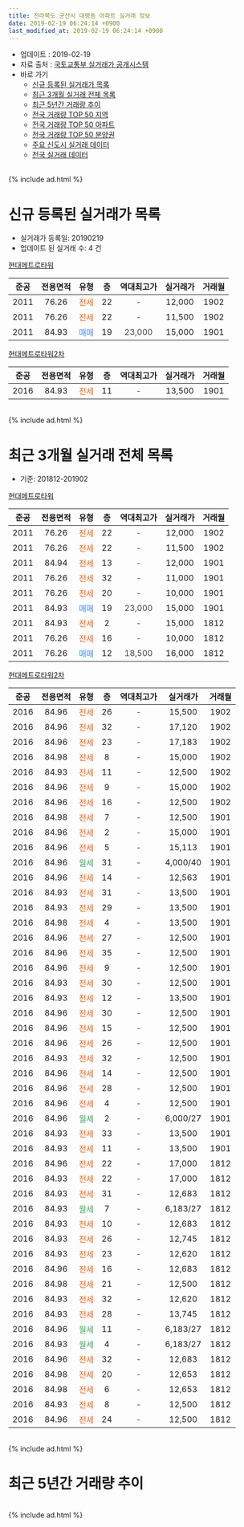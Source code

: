 ```yaml
---
title: 전라북도 군산시 대명동 아파트 실거래 정보
date: 2019-02-19 06:24:14 +0900
last_modified_at: 2019-02-19 06:24:14 +0900
---
```


* 업데이트 : 2019-02-19
* 자료 출처 : [국토교통부 실거래가 공개시스템](http://rt.molit.go.kr)
* 바로 가기
    * [신규 등록된 실거래가 목록](#신규-등록된-실거래가-목록)
    * [최근 3개월 실거래 전체 목록](#최근-3개월-실거래-전체-목록)
    * [최근 5년간 거래량 추이](#최근-5년간-거래량-추이)
    * [전국 거래량 TOP 50 지역](https://inasie.github.io/apt-trade-info/최근-3개월-전국에서-가장-거래가-많이-발생한-지역)
    * [전국 거래량 TOP 50 아파트](https://inasie.github.io/apt-trade-info/최근-3개월-전국에서-가장-거래가-많이-발생한-아파트)
    * [전국 거래량 TOP 50 분양권](https://inasie.github.io/apt-trade-info/최근-3개월-전국에서-가장-거래가-많이-발생한-분양권)
    * [주요 신도시 실거래 데이터](https://inasie.github.io/apt-trade-info/주요-신도시)
    * [전국 실거래 데이터](https://inasie.github.io/apt-trade-info/전국)
<br>
{% include ad.html %}
<br>

# 신규 등록된 실거래가 목록
* 실거래가 등록일: 20190219
* 업데이트 된 실거래 수: 4 건


[현대메트로타워](https://search.naver.com/search.naver?query=%EC%A0%84%EB%9D%BC%EB%B6%81%EB%8F%84+%EA%B5%B0%EC%82%B0%EC%8B%9C+%EB%8C%80%EB%AA%85%EB%8F%99+%ED%98%84%EB%8C%80%EB%A9%94%ED%8A%B8%EB%A1%9C%ED%83%80%EC%9B%8C)

|준공|전용면적|유형|층|역대최고가|실거래가|거래월|
|:---:|:---:|:---:|:---:|:---:|:---:|:---:|
|2011|76.26|<span style="color:#ff5a00">전세</span>|22|<span style="color:#444444">-</span>|12,000|1902|
|2011|76.26|<span style="color:#ff5a00">전세</span>|22|<span style="color:#444444">-</span>|11,500|1902|
|2011|84.93|<span style="color:#4285f3">매매</span>|19|<span style="color:#444444">23,000</span>|15,000|1901|

[현대메트로타워2차](https://search.naver.com/search.naver?query=%EC%A0%84%EB%9D%BC%EB%B6%81%EB%8F%84+%EA%B5%B0%EC%82%B0%EC%8B%9C+%EB%8C%80%EB%AA%85%EB%8F%99+%ED%98%84%EB%8C%80%EB%A9%94%ED%8A%B8%EB%A1%9C%ED%83%80%EC%9B%8C2%EC%B0%A8)

|준공|전용면적|유형|층|역대최고가|실거래가|거래월|
|:---:|:---:|:---:|:---:|:---:|:---:|:---:|
|2016|84.93|<span style="color:#ff5a00">전세</span>|11|<span style="color:#444444">-</span>|13,500|1901|


<br>
{% include ad.html %}
<br>

# 최근 3개월 실거래 전체 목록
* 기준: 201812-201902


[현대메트로타워](https://search.naver.com/search.naver?query=%EC%A0%84%EB%9D%BC%EB%B6%81%EB%8F%84+%EA%B5%B0%EC%82%B0%EC%8B%9C+%EB%8C%80%EB%AA%85%EB%8F%99+%ED%98%84%EB%8C%80%EB%A9%94%ED%8A%B8%EB%A1%9C%ED%83%80%EC%9B%8C)

|준공|전용면적|유형|층|역대최고가|실거래가|거래월|
|:---:|:---:|:---:|:---:|:---:|:---:|:---:|
|2011|76.26|<span style="color:#ff5a00">전세</span>|22|<span style="color:#444444">-</span>|12,000|1902|
|2011|76.26|<span style="color:#ff5a00">전세</span>|22|<span style="color:#444444">-</span>|11,500|1902|
|2011|84.94|<span style="color:#ff5a00">전세</span>|13|<span style="color:#444444">-</span>|12,000|1901|
|2011|76.26|<span style="color:#ff5a00">전세</span>|32|<span style="color:#444444">-</span>|11,000|1901|
|2011|76.26|<span style="color:#ff5a00">전세</span>|20|<span style="color:#444444">-</span>|10,000|1901|
|2011|84.93|<span style="color:#4285f3">매매</span>|19|<span style="color:#444444">23,000</span>|15,000|1901|
|2011|84.93|<span style="color:#ff5a00">전세</span>|2|<span style="color:#444444">-</span>|15,000|1812|
|2011|76.26|<span style="color:#ff5a00">전세</span>|16|<span style="color:#444444">-</span>|10,000|1812|
|2011|76.26|<span style="color:#4285f3">매매</span>|12|<span style="color:#444444">18,500</span>|16,000|1812|

[현대메트로타워2차](https://search.naver.com/search.naver?query=%EC%A0%84%EB%9D%BC%EB%B6%81%EB%8F%84+%EA%B5%B0%EC%82%B0%EC%8B%9C+%EB%8C%80%EB%AA%85%EB%8F%99+%ED%98%84%EB%8C%80%EB%A9%94%ED%8A%B8%EB%A1%9C%ED%83%80%EC%9B%8C2%EC%B0%A8)

|준공|전용면적|유형|층|역대최고가|실거래가|거래월|
|:---:|:---:|:---:|:---:|:---:|:---:|:---:|
|2016|84.96|<span style="color:#ff5a00">전세</span>|26|<span style="color:#444444">-</span>|15,500|1902|
|2016|84.96|<span style="color:#ff5a00">전세</span>|32|<span style="color:#444444">-</span>|17,120|1902|
|2016|84.96|<span style="color:#ff5a00">전세</span>|23|<span style="color:#444444">-</span>|17,183|1902|
|2016|84.98|<span style="color:#ff5a00">전세</span>|8|<span style="color:#444444">-</span>|15,000|1902|
|2016|84.93|<span style="color:#ff5a00">전세</span>|11|<span style="color:#444444">-</span>|12,500|1902|
|2016|84.96|<span style="color:#ff5a00">전세</span>|9|<span style="color:#444444">-</span>|15,000|1902|
|2016|84.96|<span style="color:#ff5a00">전세</span>|16|<span style="color:#444444">-</span>|12,500|1902|
|2016|84.98|<span style="color:#ff5a00">전세</span>|7|<span style="color:#444444">-</span>|12,500|1901|
|2016|84.96|<span style="color:#ff5a00">전세</span>|2|<span style="color:#444444">-</span>|15,000|1901|
|2016|84.96|<span style="color:#ff5a00">전세</span>|5|<span style="color:#444444">-</span>|15,113|1901|
|2016|84.96|<span style="color:#34a853">월세</span>|31|<span style="color:#444444">-</span>|4,000/40|1901|
|2016|84.96|<span style="color:#ff5a00">전세</span>|14|<span style="color:#444444">-</span>|12,563|1901|
|2016|84.93|<span style="color:#ff5a00">전세</span>|31|<span style="color:#444444">-</span>|13,500|1901|
|2016|84.93|<span style="color:#ff5a00">전세</span>|29|<span style="color:#444444">-</span>|13,500|1901|
|2016|84.98|<span style="color:#ff5a00">전세</span>|4|<span style="color:#444444">-</span>|13,500|1901|
|2016|84.96|<span style="color:#ff5a00">전세</span>|27|<span style="color:#444444">-</span>|12,500|1901|
|2016|84.96|<span style="color:#ff5a00">전세</span>|35|<span style="color:#444444">-</span>|12,500|1901|
|2016|84.96|<span style="color:#ff5a00">전세</span>|9|<span style="color:#444444">-</span>|12,500|1901|
|2016|84.93|<span style="color:#ff5a00">전세</span>|30|<span style="color:#444444">-</span>|12,500|1901|
|2016|84.93|<span style="color:#ff5a00">전세</span>|12|<span style="color:#444444">-</span>|13,500|1901|
|2016|84.96|<span style="color:#ff5a00">전세</span>|30|<span style="color:#444444">-</span>|12,500|1901|
|2016|84.96|<span style="color:#ff5a00">전세</span>|15|<span style="color:#444444">-</span>|12,500|1901|
|2016|84.96|<span style="color:#ff5a00">전세</span>|26|<span style="color:#444444">-</span>|12,500|1901|
|2016|84.93|<span style="color:#ff5a00">전세</span>|32|<span style="color:#444444">-</span>|12,500|1901|
|2016|84.96|<span style="color:#ff5a00">전세</span>|14|<span style="color:#444444">-</span>|12,500|1901|
|2016|84.96|<span style="color:#ff5a00">전세</span>|28|<span style="color:#444444">-</span>|12,500|1901|
|2016|84.96|<span style="color:#ff5a00">전세</span>|4|<span style="color:#444444">-</span>|12,500|1901|
|2016|84.96|<span style="color:#34a853">월세</span>|2|<span style="color:#444444">-</span>|6,000/27|1901|
|2016|84.93|<span style="color:#ff5a00">전세</span>|33|<span style="color:#444444">-</span>|13,500|1901|
|2016|84.93|<span style="color:#ff5a00">전세</span>|11|<span style="color:#444444">-</span>|13,500|1901|
|2016|84.96|<span style="color:#ff5a00">전세</span>|22|<span style="color:#444444">-</span>|17,000|1812|
|2016|84.93|<span style="color:#ff5a00">전세</span>|22|<span style="color:#444444">-</span>|17,000|1812|
|2016|84.93|<span style="color:#ff5a00">전세</span>|31|<span style="color:#444444">-</span>|12,683|1812|
|2016|84.93|<span style="color:#34a853">월세</span>|7|<span style="color:#444444">-</span>|6,183/27|1812|
|2016|84.93|<span style="color:#ff5a00">전세</span>|10|<span style="color:#444444">-</span>|12,683|1812|
|2016|84.93|<span style="color:#ff5a00">전세</span>|26|<span style="color:#444444">-</span>|12,745|1812|
|2016|84.93|<span style="color:#ff5a00">전세</span>|23|<span style="color:#444444">-</span>|12,620|1812|
|2016|84.96|<span style="color:#ff5a00">전세</span>|16|<span style="color:#444444">-</span>|12,683|1812|
|2016|84.98|<span style="color:#ff5a00">전세</span>|21|<span style="color:#444444">-</span>|12,500|1812|
|2016|84.93|<span style="color:#ff5a00">전세</span>|32|<span style="color:#444444">-</span>|12,620|1812|
|2016|84.93|<span style="color:#ff5a00">전세</span>|28|<span style="color:#444444">-</span>|13,745|1812|
|2016|84.96|<span style="color:#34a853">월세</span>|11|<span style="color:#444444">-</span>|6,183/27|1812|
|2016|84.93|<span style="color:#34a853">월세</span>|4|<span style="color:#444444">-</span>|6,183/27|1812|
|2016|84.96|<span style="color:#ff5a00">전세</span>|32|<span style="color:#444444">-</span>|12,683|1812|
|2016|84.98|<span style="color:#ff5a00">전세</span>|20|<span style="color:#444444">-</span>|12,653|1812|
|2016|84.98|<span style="color:#ff5a00">전세</span>|6|<span style="color:#444444">-</span>|12,653|1812|
|2016|84.93|<span style="color:#ff5a00">전세</span>|8|<span style="color:#444444">-</span>|12,500|1812|
|2016|84.96|<span style="color:#ff5a00">전세</span>|24|<span style="color:#444444">-</span>|12,500|1812|


<br>
{% include ad.html %}
<br>

# 최근 5년간 거래량 추이


<div style="width:100%;">
    <canvas id="deal_progress" height="200"></canvas>
</div>

<script>
new Chart(document.getElementById("deal_progress"), {
    type: 'line',
    data: {
        labels: ['201402','201403','201404','201405','201406','201407','201408','201409','201410','201411','201412','201501','201502','201503','201504','201505','201506','201507','201508','201509','201510','201511','201512','201601','201602','201603','201604','201605','201606','201607','201608','201609','201610','201611','201612','201701','201702','201703','201704','201705','201706','201707','201708','201709','201710','201711','201712','201801','201802','201803','201804','201805','201806','201807','201808','201809','201810','201811','201812','201901','201902'],
        datasets: [{
            label: '매매',
            pointRadius: 1,
            data: [5, 5, 3, 2, 2, 6, 4, 2, 5, 2, 4, 4, 1, 3, 3, 2, 1, 1, 2, 7, 4, 2, 2, 3, 3, 6, 15, 4, 5, 5, 2, 4, 6, 2, 4, 0, 2, 4, 4, 6, 14, 10, 8, 6, 8, 12, 5, 7, 1, 1, 2, 0, 1, 2, 0, 1, 7, 4, 1, 1, 0],
            borderColor: "rgba(255, 201, 14, 1)",
            backgroundColor: "rgba(255, 201, 14, 0.5)",
            fill: false,
            lineTension: 0
        },{
            label: '전월세',
            pointRadius: 1,
            data: [7, 7, 11, 1, 2, 5, 3, 4, 5, 7, 2, 12, 6, 8, 3, 2, 4, 4, 3, 9, 7, 7, 6, 5, 14, 10, 5, 22, 19, 13, 12, 15, 22, 14, 17, 19, 15, 11, 17, 9, 11, 17, 19, 14, 14, 12, 18, 14, 14, 16, 8, 23, 35, 22, 18, 25, 19, 18, 20, 26, 9],
            borderColor: "rgba(0, 141, 185, 1)",
            backgroundColor: "rgba(0, 141, 185, 0.5)",
            fill: false,
            lineTension: 0
        }
        ]
    },
    options: {
        responsive: true,
        title: {
            display: false
        },
        tooltips: {
            mode: 'index',
            intersect: false
        },
        hover: {
            mode: 'nearest',
            intersect: true
        },
        scales: {
            xAxes: [{
                display: true,
                scaleLabel: {
                    display: true,
                    labelString: '년/월'
                }
            }],
            yAxes: [{
                display: true,
                ticks: {
                    suggestedMin: 0,
                },
                scaleLabel: {
                    display: true,
                    labelString: '실거래 수'
                }
            }]
        }
    }
});

</script>


<br>
{% include ad.html %}
<br>

